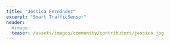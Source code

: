 ```yaml
---
title: "Jéssica Fernández"
excerpt: "Smart TrafficSensor"
header:
  #image: 
  teaser: /assets/images/community/contributors/jessica.jpg
---
```

